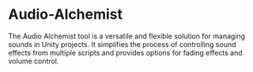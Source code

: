 # Audio-Alchemist
The Audio Alchemist tool is a versatile and flexible solution for managing sounds in Unity projects. It simplifies the process of controlling sound effects from multiple scripts and provides options for fading effects and volume control. 
